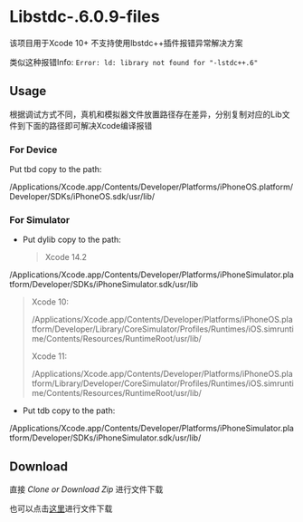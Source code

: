 # Libstdc-.6.0.9-files
该项目用于Xcode 10+ 不支持使用lbstdc++插件报错异常解决方案

类似这种报错Info: `Error: ld: library not found for "-lstdc++.6"`

## Usage
根据调试方式不同，真机和模拟器文件放置路径存在差异，分别复制对应的Lib文件到下面的路径即可解决Xcode编译报错

### For Device
Put tbd copy to the path:

/Applications/Xcode.app/Contents/Developer/Platforms/iPhoneOS.platform/Developer/SDKs/iPhoneOS.sdk/usr/lib/

### For Simulator
* Put dylib copy to the path:
  >
  > Xcode 14.2
  >
  >
/Applications/Xcode.app/Contents/Developer/Platforms/iPhoneSimulator.platform/Developer/SDKs/iPhoneSimulator.sdk/usr/lib 
  >  
  > Xcode 10:
  >
  > /Applications/Xcode.app/Contents/Developer/Platforms/iPhoneOS.platform/Developer/Library/CoreSimulator/Profiles/Runtimes/iOS.simruntime/Contents/Resources/RuntimeRoot/usr/lib/
  >
  > Xcode 11:
  >
  > /Applications/Xcode.app/Contents/Developer/Platforms/iPhoneOS.platform/Library/Developer/CoreSimulator/Profiles/Runtimes/iOS.simruntime/Contents/Resources/RuntimeRoot/usr/lib/

* Put tdb copy to the path:

/Applications/Xcode.app/Contents/Developer/Platforms/iPhoneSimulator.platform/Developer/SDKs/iPhoneSimulator.sdk/usr/lib/

## Download
直接 *Clone or Download Zip* 进行文件下载

也可以点击[这里](https://github.com/levinXiao/Libstdc-.6.0.9-files/archive/master.zip)进行文件下载
